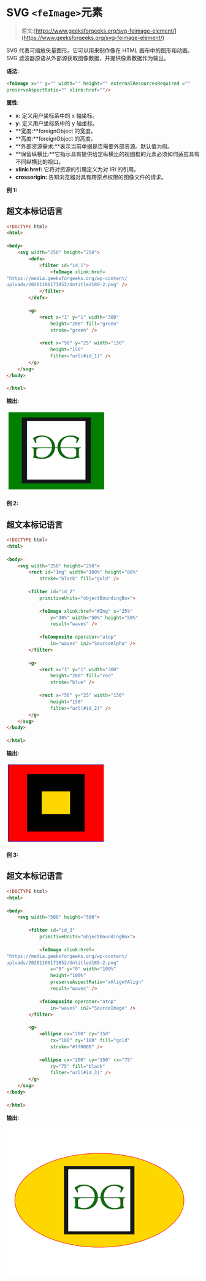 # SVG `<feImage>`元素

> 原文:[https://www.geeksforgeeks.org/svg-feimage-element/](https://www.geeksforgeeks.org/svg-feimage-element/)

SVG 代表可缩放矢量图形。它可以用来制作像在 HTML 画布中的图形和动画。 <feimage>SVG 滤波器原语从外部源获取图像数据，并提供像素数据作为输出。</feimage>

**语法:**

```html
<feImage x="" y="" width="" height="" externalResourcesRequired ="" 
preserveAspectRatio="" xlink:href=""/>

```

**属性:**

*   **x:** 定义用户坐标系中的 x 轴坐标。
*   **y:** 定义用户坐标系中的 y 轴坐标。
*   **宽度:**foreignObject 的宽度。
*   **高度:**foreignObject 的高度。
*   **外部资源需求:**表示当前单据是否需要外部资源。默认值为假。
*   **保留纵横比:**它指示具有提供给定纵横比的视图框的元素必须如何适应具有不同纵横比的视口。
*   **xlink:href:** 它将对资源的引用定义为对 IRI 的引用。
*   **crossorigin:** 告知浏览器对具有跨原点权限的图像文件的请求。

**例 1:**

## 超文本标记语言

```html
<!DOCTYPE html>
<html>

<body>
    <svg width="250" height="250">
        <defs>
            <filter id="id_1">
                <feImage xlink:href=
"https://media.geeksforgeeks.org/wp-content/
uploads/20201106171852/Untitled189-2.png" />
            </filter>
        </defs>

        <g>
            <rect x="1" y="1" width="300" 
                height="200" fill="green" 
                stroke="green" />

            <rect x="50" y="25" width="150" 
                height="150" 
                filter="url(#id_1)" />
        </g>
    </svg>
</body>

</html>
```

**输出:**

![](img/cb82a005d76e8b3f5bb9f415507b77e8.png)

**例 2:**

## 超文本标记语言

```html
<!DOCTYPE html>
<html>

<body>
    <svg width="250" height="250">
        <rect id="Img" width="100%" height="80%" 
            stroke="black" fill="gold" />

        <filter id="id_2" 
            primitiveUnits="objectBoundingBox">

            <feImage xlink:href="#Img" x="25%" 
                y="30%" width="50%" height="50%" 
                result="waves" />

            <feComposite operator="atop" 
                in="waves" in2="SourceAlpha" />
        </filter>

        <g>
            <rect x="1" y="1" width="300" 
                height="200" fill="red" 
                stroke="blue" />

            <rect x="50" y="25" width="150" 
                height="150" 
                filter="url(#id_2)" />
        </g>
    </svg>
</body>

</html>
```

**输出:**

![](img/dedc99c4c7f928b9a17fbdc4d4adecbb.png)

**例 3:**

## 超文本标记语言

```html
<!DOCTYPE html>
<html>

<body>
    <svg width="500" height="500">

        <filter id="id_3" 
            primitiveUnits="objectBoundingBox">

            <feImage xlink:href=
"https://media.geeksforgeeks.org/wp-content/
uploads/20201106171852/Untitled189-2.png" 
                x="0" y="0" width="100%" 
                height="100%" 
                preserveAspectRatio="xAlignYAlign"
                result="waves" />

            <feComposite operator="atop" 
                in="waves" in2="SourceImage" />
        </filter>

        <g>
            <ellipse cx="200" cy="150" 
                rx="180" ry="100" fill="gold" 
                stroke="#ff0000" />

            <ellipse cx="200" cy="150" rx="75"
                ry="75" fill="black" 
                filter="url(#id_3)" />
        </g>
    </svg>
</body>

</html>
```

**输出:**

![](img/61e7fc246136eb5d81ace295b8457092.png)